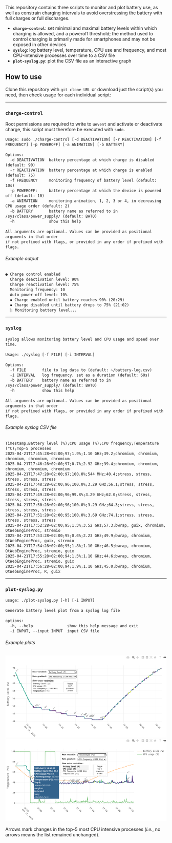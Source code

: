 This repository contains three scripts to monitor and plot battery use, as well as constrain charging intervals to avoid overstressing the battery with full charges or full discharges.

- **`charge-control`**: set minimal and maximal battery levels within which charging is allowed, and a poweroff threshold; the method used to control charging is primarily made for smartphones and may not be exposed in other devices
- **`syslog`**: log battery level, temperature, CPU use and frequency, and most CPU-intensive processes over time to a CSV file
- **`plot-syslog.py`**: plot the CSV file as an interactive graph

## How to use

Clone this repository with `git clone URL` or download just the script(s) you need, then check usage for each individual script:

---

### `charge-control`

Root permissions are required to write to `uevent` and activate or deactivate charge, this script must therefore be executed with `sudo`.

```
Usage: sudo ./charge-control [-d DEACTIVATION] [-r REACTIVATION] [-f FREQUENCY] [-p POWEROFF] [-a ANIMATION] [-b BATTERY]

Options:
  -d DEACTIVATION  battery percentage at which charge is disabled (default: 90)
  -r REACTIVATION  battery percentage at which charge is enabled (default: 75)
  -f FREQUENCY     monitoring frequency of battery level (default: 10s)
  -p POWEROFF:     battery percentage at which the device is powered off (default: 10)
  -a ANIMATION     monitoring animation, 1, 2, 3 or 4, in decreasing CPU usage order (default: 2)
  -b BATTERY       battery name as referred to in /sys/class/power_supply/ (default: BAT0)
  -h               show this help

All arguments are optional. Values can be provided as positional arguments in that order
if not prefixed with flags, or provided in any order if prefixed with flags.
```

###### Example output

```
● Charge control enabled
  Charge deactivation level: 90%
  Charge reactivation level: 75%
  Monitoring frequency: 10
  Auto power-off level: 10%
  ▪ Charge enabled until battery reaches 90% (20:29)
  ▪ Charge disabled until battery drops to 75% (21:02)
  ⣷ Monitoring battery level...
```

---

### `syslog`

```
syslog allows monitoring battery level and CPU usage and speed over time.

Usage: ./syslog [-f FILE] [-i INTERVAL]

Options:
  -f FILE       file to log data to (default: ~/battery-log.csv)
  -i INTERVAL   log frequency, set as a duration (default: 60s)
  -b BATTERY    battery name as referred to in /sys/class/power_supply/ (default: BAT0)
  -h            show this help

All arguments are optional. Values can be provided as positional arguments in that order
if not prefixed with flags, or provided in any order if prefixed with flags.
```

###### Example syslog CSV file

```csv
Timestamp;Battery level (%);CPU usage (%);CPU frequency;Temperature (°C);Top-5 processes
2025-04-21T17:45:28+02:00;97;1.9%;1.10 GHz;39.2;chromium, chromium, chromium, chromium, chromium
2025-04-21T17:46:28+02:00;97;0.7%;2.92 GHz;39.4;chromium, chromium, chromium, chromium, chromium
2025-04-21T17:47:28+02:00;97;100.0%;544 MHz;40.4;stress, stress, stress, stress, stress
2025-04-21T17:48:28+02:00;96;100.0%;3.29 GHz;56.1;stress, stress, stress, stress, stress
2025-04-21T17:49:28+02:00;96;99.8%;3.29 GHz;62.0;stress, stress, stress, stress, stress
2025-04-21T17:50:28+02:00;96;100.0%;3.29 GHz;64.3;stress, stress, stress, stress, stress
2025-04-21T17:51:28+02:00;95;100.0%;3.69 GHz;74.1;stress, stress, stress, stress, stress
2025-04-21T17:52:28+02:00;95;1.5%;3.52 GHz;57.3;bwrap, guix, chromium, QtWebEngineProc, stremio
2025-04-21T17:53:28+02:00;95;0.6%;2.23 GHz;49.9;bwrap, chromium, QtWebEngineProc, guix, stremio
2025-04-21T17:54:28+02:00;95;1.8%;1.10 GHz;46.5;bwrap, chromium, QtWebEngineProc, stremio, guix
2025-04-21T17:55:28+02:00;94;1.5%;1.10 GHz;44.6;bwrap, chromium, QtWebEngineProc, stremio, guix
2025-04-21T17:56:28+02:00;94;1.9%;1.10 GHz;45.0;bwrap, chromium, QtWebEngineProc, R, guix
```

---

### `plot-syslog.py`

```
usage: ./plot-syslog.py [-h] [-i INPUT]

Generate battery level plot from a syslog log file

options:
  -h, --help               show this help message and exit
  -i INPUT, --input INPUT  input CSV file
```

###### Example plots

[![plot-syslog](demo/plot-syslog-example1.png)](demo/plot-syslog-example.html)
[![plot-syslog](demo/plot-syslog-example2.png)](demo/plot-syslog-example.html)

Arrows mark changes in the top-5 most CPU intensive processes (_i.e._, no arrows means the list remained unchanged).
